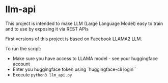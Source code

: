 # llm-api


This project is intended to make LLM (Large Language Model) easy to train and to use by exposing it via REST APIs

First versions of this project is based on Facebook LLAMA2 LLM.


To run the script:
- Make sure you have access to LLAMA model - see your huggingface account
- Enter you huggingface token using `huggingface-cli login``
- Execute `python3 llm_api.py`
